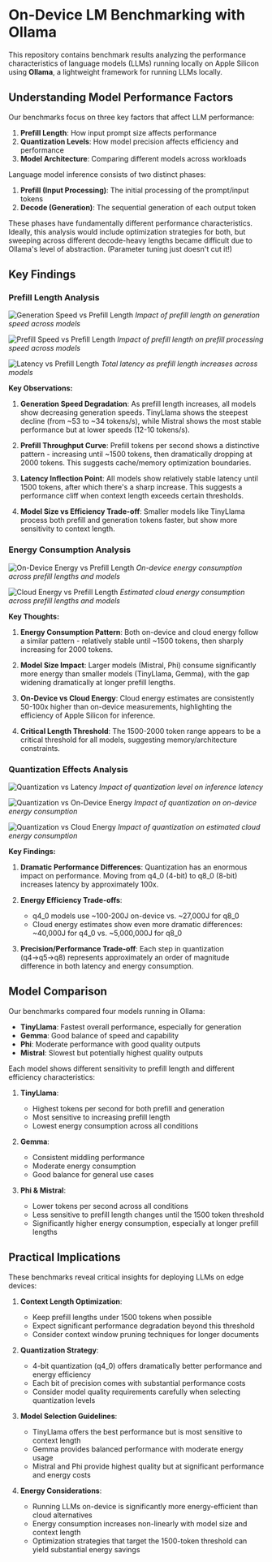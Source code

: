 # On-Device LM Benchmarking with Ollama

This repository contains benchmark results analyzing the performance characteristics of language models (LLMs) running locally on Apple Silicon using **Ollama**, a lightweight framework for running LLMs locally.

## Understanding Model Performance Factors

Our benchmarks focus on three key factors that affect LLM performance:

1. **Prefill Length**: How input prompt size affects performance
2. **Quantization Levels**: How model precision affects efficiency and performance
3. **Model Architecture**: Comparing different models across workloads

Language model inference consists of two distinct phases:

1. **Prefill (Input Processing)**: The initial processing of the prompt/input tokens
2. **Decode (Generation)**: The sequential generation of each output token

These phases have fundamentally different performance characteristics. Ideally, this analysis would include optimization strategies for both, but sweeping across different decode-heavy lengths became difficult due to Ollama's level of abstraction. (Parameter tuning just doesn't cut it!)

## Key Findings

### Prefill Length Analysis

![Generation Speed vs Prefill Length](visualizations/prefill_results/input_length_vs_generation_tokens.png)
*Impact of prefill length on generation speed across models*

![Prefill Speed vs Prefill Length](visualizations/prefill_results/input_length_vs_prefill_tokens.png)
*Impact of prefill length on prefill processing speed across models*

![Latency vs Prefill Length](visualizations/prefill_results/prefill_vs_latency.png)
*Total latency as prefill length increases across models*

**Key Observations:**

1. **Generation Speed Degradation**: As prefill length increases, all models show decreasing generation speeds. TinyLlama shows the steepest decline (from ~53 to ~34 tokens/s), while Mistral shows the most stable performance but at lower speeds (12-10 tokens/s).

2. **Prefill Throughput Curve**: Prefill tokens per second shows a distinctive pattern - increasing until ~1500 tokens, then dramatically dropping at 2000 tokens. This suggests cache/memory optimization boundaries.

3. **Latency Inflection Point**: All models show relatively stable latency until 1500 tokens, after which there's a sharp increase. This suggests a performance cliff when context length exceeds certain thresholds.

4. **Model Size vs Efficiency Trade-off**: Smaller models like TinyLlama process both prefill and generation tokens faster, but show more sensitivity to context length.

### Energy Consumption Analysis

![On-Device Energy vs Prefill Length](visualizations/prefill_results/prefill_vs_on_device_energy.png)
*On-device energy consumption across prefill lengths and models*

![Cloud Energy vs Prefill Length](visualizations/prefill_results/prefill_vs_cloud_energy.png)
*Estimated cloud energy consumption across prefill lengths and models*

**Key Thoughts:**

1. **Energy Consumption Pattern**: Both on-device and cloud energy follow a similar pattern - relatively stable until ~1500 tokens, then sharply increasing for 2000 tokens.

2. **Model Size Impact**: Larger models (Mistral, Phi) consume significantly more energy than smaller models (TinyLlama, Gemma), with the gap widening dramatically at longer prefill lengths.

3. **On-Device vs Cloud Energy**: Cloud energy estimates are consistently 50-100x higher than on-device measurements, highlighting the efficiency of Apple Silicon for inference.

4. **Critical Length Threshold**: The 1500-2000 token range appears to be a critical threshold for all models, suggesting memory/architecture constraints.

### Quantization Effects Analysis

![Quantization vs Latency](visualizations/quant_results/quantization_vs_latency.png)
*Impact of quantization level on inference latency*

![Quantization vs On-Device Energy](visualizations/quant_results/quantization_vs_on_device.png)
*Impact of quantization on on-device energy consumption*

![Quantization vs Cloud Energy](visualizations/quant_results/quantization_cloud_energy.png)
*Impact of quantization on estimated cloud energy consumption*

**Key Findings:**

1. **Dramatic Performance Differences**: Quantization has an enormous impact on performance. Moving from q4_0 (4-bit) to q8_0 (8-bit) increases latency by approximately 100x.

2. **Energy Efficiency Trade-offs**: 
   - q4_0 models use ~100-200J on-device vs. ~27,000J for q8_0
   - Cloud energy estimates show even more dramatic differences: ~40,000J for q4_0 vs. ~5,000,000J for q8_0

3. **Precision/Performance Trade-off**: Each step in quantization (q4→q5→q8) represents approximately an order of magnitude difference in both latency and energy consumption.

## Model Comparison

Our benchmarks compared four models running in Ollama:

- **TinyLlama**: Fastest overall performance, especially for generation
- **Gemma**: Good balance of speed and capability
- **Phi**: Moderate performance with good quality outputs
- **Mistral**: Slowest but potentially highest quality outputs

Each model shows different sensitivity to prefill length and different efficiency characteristics:

1. **TinyLlama**: 
   - Highest tokens per second for both prefill and generation
   - Most sensitive to increasing prefill length
   - Lowest energy consumption across all conditions

2. **Gemma**:
   - Consistent middling performance
   - Moderate energy consumption
   - Good balance for general use cases

3. **Phi & Mistral**:
   - Lower tokens per second across all conditions
   - Less sensitive to prefill length changes until the 1500 token threshold
   - Significantly higher energy consumption, especially at longer prefill lengths

## Practical Implications

These benchmarks reveal critical insights for deploying LLMs on edge devices:

1. **Context Length Optimization**: 
   - Keep prefill lengths under 1500 tokens when possible
   - Expect significant performance degradation beyond this threshold
   - Consider context window pruning techniques for longer documents

2. **Quantization Strategy**: 
   - 4-bit quantization (q4_0) offers dramatically better performance and energy efficiency
   - Each bit of precision comes with substantial performance costs
   - Consider model quality requirements carefully when selecting quantization levels

3. **Model Selection Guidelines**:
   - TinyLlama offers the best performance but is most sensitive to context length
   - Gemma provides balanced performance with moderate energy usage
   - Mistral and Phi provide highest quality but at significant performance and energy costs

4. **Energy Considerations**:
   - Running LLMs on-device is significantly more energy-efficient than cloud alternatives
   - Energy consumption increases non-linearly with model size and context length
   - Optimization strategies that target the 1500-token threshold can yield substantial energy savings
